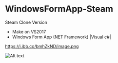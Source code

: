 # WindowsFormApp-Steam
Steam Clone Version 
- Make on VS2017
- Windows Form App (NET Framework) |Visual c#|

https://i.ibb.co/bmhZkND/image.png

![Alt text](https://i.ibb.co/bmhZkND/image.png "Optional title")


